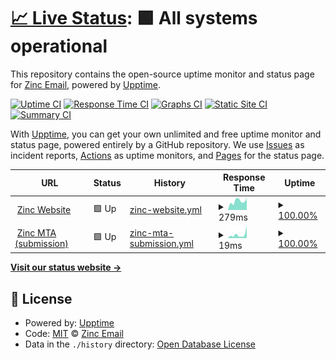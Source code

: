 # [📈 Live Status](https://zinc-email.github.io/upptime): <!--live status--> **🟩 All systems operational**

This repository contains the open-source uptime monitor and status page for [Zinc Email](https://zinc.email/), powered by [Upptime](https://github.com/upptime/upptime).

[![Uptime CI](https://github.com/zinc-email/upptime/workflows/Uptime%20CI/badge.svg)](https://github.com/zinc-email/upptime/actions?query=workflow%3A%22Uptime+CI%22)
[![Response Time CI](https://github.com/zinc-email/upptime/workflows/Response%20Time%20CI/badge.svg)](https://github.com/zinc-email/upptime/actions?query=workflow%3A%22Response+Time+CI%22)
[![Graphs CI](https://github.com/zinc-email/upptime/workflows/Graphs%20CI/badge.svg)](https://github.com/zinc-email/upptime/actions?query=workflow%3A%22Graphs+CI%22)
[![Static Site CI](https://github.com/zinc-email/upptime/workflows/Static%20Site%20CI/badge.svg)](https://github.com/zinc-email/upptime/actions?query=workflow%3A%22Static+Site+CI%22)
[![Summary CI](https://github.com/zinc-email/upptime/workflows/Summary%20CI/badge.svg)](https://github.com/zinc-email/upptime/actions?query=workflow%3A%22Summary+CI%22)

With [Upptime](https://upptime.js.org), you can get your own unlimited and free uptime monitor and status page, powered entirely by a GitHub repository. We use [Issues](https://github.com/zinc-email/upptime/issues) as incident reports, [Actions](https://github.com/zinc-email/upptime/actions) as uptime monitors, and [Pages](https://zinc-email.github.io/upptime) for the status page.

<!--start: status pages-->
<!-- This summary is generated by Upptime (https://github.com/upptime/upptime) -->
<!-- Do not edit this manually, your changes will be overwritten -->
<!-- prettier-ignore -->
| URL | Status | History | Response Time | Uptime |
| --- | ------ | ------- | ------------- | ------ |
| <img alt="" src="https://icons.duckduckgo.com/ip3/zinc.email.ico" height="13"> [Zinc Website](https://zinc.email/) | 🟩 Up | [zinc-website.yml](https://github.com/zinc-email/upptime/commits/HEAD/history/zinc-website.yml) | <details><summary><img alt="Response time graph" src="./graphs/zinc-website/response-time-week.png" height="20"> 279ms</summary><br><a href="https://zinc-email.github.io/upptime/history/zinc-website"><img alt="Response time 323" src="https://img.shields.io/endpoint?url=https%3A%2F%2Fraw.githubusercontent.com%2Fzinc-email%2Fupptime%2FHEAD%2Fapi%2Fzinc-website%2Fresponse-time.json"></a><br><a href="https://zinc-email.github.io/upptime/history/zinc-website"><img alt="24-hour response time 367" src="https://img.shields.io/endpoint?url=https%3A%2F%2Fraw.githubusercontent.com%2Fzinc-email%2Fupptime%2FHEAD%2Fapi%2Fzinc-website%2Fresponse-time-day.json"></a><br><a href="https://zinc-email.github.io/upptime/history/zinc-website"><img alt="7-day response time 279" src="https://img.shields.io/endpoint?url=https%3A%2F%2Fraw.githubusercontent.com%2Fzinc-email%2Fupptime%2FHEAD%2Fapi%2Fzinc-website%2Fresponse-time-week.json"></a><br><a href="https://zinc-email.github.io/upptime/history/zinc-website"><img alt="30-day response time 320" src="https://img.shields.io/endpoint?url=https%3A%2F%2Fraw.githubusercontent.com%2Fzinc-email%2Fupptime%2FHEAD%2Fapi%2Fzinc-website%2Fresponse-time-month.json"></a><br><a href="https://zinc-email.github.io/upptime/history/zinc-website"><img alt="1-year response time 347" src="https://img.shields.io/endpoint?url=https%3A%2F%2Fraw.githubusercontent.com%2Fzinc-email%2Fupptime%2FHEAD%2Fapi%2Fzinc-website%2Fresponse-time-year.json"></a></details> | <details><summary><a href="https://zinc-email.github.io/upptime/history/zinc-website">100.00%</a></summary><a href="https://zinc-email.github.io/upptime/history/zinc-website"><img alt="All-time uptime 99.98%" src="https://img.shields.io/endpoint?url=https%3A%2F%2Fraw.githubusercontent.com%2Fzinc-email%2Fupptime%2FHEAD%2Fapi%2Fzinc-website%2Fuptime.json"></a><br><a href="https://zinc-email.github.io/upptime/history/zinc-website"><img alt="24-hour uptime 100.00%" src="https://img.shields.io/endpoint?url=https%3A%2F%2Fraw.githubusercontent.com%2Fzinc-email%2Fupptime%2FHEAD%2Fapi%2Fzinc-website%2Fuptime-day.json"></a><br><a href="https://zinc-email.github.io/upptime/history/zinc-website"><img alt="7-day uptime 100.00%" src="https://img.shields.io/endpoint?url=https%3A%2F%2Fraw.githubusercontent.com%2Fzinc-email%2Fupptime%2FHEAD%2Fapi%2Fzinc-website%2Fuptime-week.json"></a><br><a href="https://zinc-email.github.io/upptime/history/zinc-website"><img alt="30-day uptime 100.00%" src="https://img.shields.io/endpoint?url=https%3A%2F%2Fraw.githubusercontent.com%2Fzinc-email%2Fupptime%2FHEAD%2Fapi%2Fzinc-website%2Fuptime-month.json"></a><br><a href="https://zinc-email.github.io/upptime/history/zinc-website"><img alt="1-year uptime 100.00%" src="https://img.shields.io/endpoint?url=https%3A%2F%2Fraw.githubusercontent.com%2Fzinc-email%2Fupptime%2FHEAD%2Fapi%2Fzinc-website%2Fuptime-year.json"></a></details>
| <img alt="" src="https://icons.duckduckgo.com/ip3/null.ico" height="13"> [Zinc MTA (submission)](mail.zinc.email) | 🟩 Up | [zinc-mta-submission.yml](https://github.com/zinc-email/upptime/commits/HEAD/history/zinc-mta-submission.yml) | <details><summary><img alt="Response time graph" src="./graphs/zinc-mta-submission/response-time-week.png" height="20"> 19ms</summary><br><a href="https://zinc-email.github.io/upptime/history/zinc-mta-submission"><img alt="Response time 33" src="https://img.shields.io/endpoint?url=https%3A%2F%2Fraw.githubusercontent.com%2Fzinc-email%2Fupptime%2FHEAD%2Fapi%2Fzinc-mta-submission%2Fresponse-time.json"></a><br><a href="https://zinc-email.github.io/upptime/history/zinc-mta-submission"><img alt="24-hour response time 65" src="https://img.shields.io/endpoint?url=https%3A%2F%2Fraw.githubusercontent.com%2Fzinc-email%2Fupptime%2FHEAD%2Fapi%2Fzinc-mta-submission%2Fresponse-time-day.json"></a><br><a href="https://zinc-email.github.io/upptime/history/zinc-mta-submission"><img alt="7-day response time 19" src="https://img.shields.io/endpoint?url=https%3A%2F%2Fraw.githubusercontent.com%2Fzinc-email%2Fupptime%2FHEAD%2Fapi%2Fzinc-mta-submission%2Fresponse-time-week.json"></a><br><a href="https://zinc-email.github.io/upptime/history/zinc-mta-submission"><img alt="30-day response time 23" src="https://img.shields.io/endpoint?url=https%3A%2F%2Fraw.githubusercontent.com%2Fzinc-email%2Fupptime%2FHEAD%2Fapi%2Fzinc-mta-submission%2Fresponse-time-month.json"></a><br><a href="https://zinc-email.github.io/upptime/history/zinc-mta-submission"><img alt="1-year response time 32" src="https://img.shields.io/endpoint?url=https%3A%2F%2Fraw.githubusercontent.com%2Fzinc-email%2Fupptime%2FHEAD%2Fapi%2Fzinc-mta-submission%2Fresponse-time-year.json"></a></details> | <details><summary><a href="https://zinc-email.github.io/upptime/history/zinc-mta-submission">100.00%</a></summary><a href="https://zinc-email.github.io/upptime/history/zinc-mta-submission"><img alt="All-time uptime 99.98%" src="https://img.shields.io/endpoint?url=https%3A%2F%2Fraw.githubusercontent.com%2Fzinc-email%2Fupptime%2FHEAD%2Fapi%2Fzinc-mta-submission%2Fuptime.json"></a><br><a href="https://zinc-email.github.io/upptime/history/zinc-mta-submission"><img alt="24-hour uptime 100.00%" src="https://img.shields.io/endpoint?url=https%3A%2F%2Fraw.githubusercontent.com%2Fzinc-email%2Fupptime%2FHEAD%2Fapi%2Fzinc-mta-submission%2Fuptime-day.json"></a><br><a href="https://zinc-email.github.io/upptime/history/zinc-mta-submission"><img alt="7-day uptime 100.00%" src="https://img.shields.io/endpoint?url=https%3A%2F%2Fraw.githubusercontent.com%2Fzinc-email%2Fupptime%2FHEAD%2Fapi%2Fzinc-mta-submission%2Fuptime-week.json"></a><br><a href="https://zinc-email.github.io/upptime/history/zinc-mta-submission"><img alt="30-day uptime 100.00%" src="https://img.shields.io/endpoint?url=https%3A%2F%2Fraw.githubusercontent.com%2Fzinc-email%2Fupptime%2FHEAD%2Fapi%2Fzinc-mta-submission%2Fuptime-month.json"></a><br><a href="https://zinc-email.github.io/upptime/history/zinc-mta-submission"><img alt="1-year uptime 100.00%" src="https://img.shields.io/endpoint?url=https%3A%2F%2Fraw.githubusercontent.com%2Fzinc-email%2Fupptime%2FHEAD%2Fapi%2Fzinc-mta-submission%2Fuptime-year.json"></a></details>

<!--end: status pages-->

[**Visit our status website →**](https://zinc-email.github.io/upptime)

## 📄 License

- Powered by: [Upptime](https://github.com/upptime/upptime)
- Code: [MIT](./LICENSE) © [Zinc Email](https://zinc.email/)
- Data in the `./history` directory: [Open Database License](https://opendatacommons.org/licenses/odbl/1-0/)
